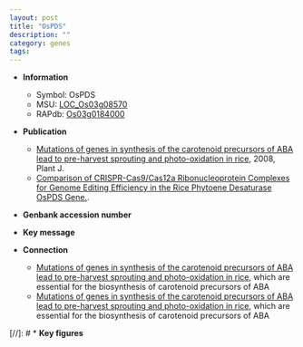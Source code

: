 ```yaml
---
layout: post
title: "OsPDS"
description: ""
category: genes
tags: 
---
```


* **Information**  
    + Symbol: OsPDS  
    + MSU: [LOC_Os03g08570](http://rice.plantbiology.msu.edu/cgi-bin/ORF_infopage.cgi?orf=LOC_Os03g08570)  
    + RAPdb: [Os03g0184000](http://rapdb.dna.affrc.go.jp/viewer/gbrowse_details/irgsp1?name=Os03g0184000)  

* **Publication**  
    + [Mutations of genes in synthesis of the carotenoid precursors of ABA lead to pre-harvest sprouting and photo-oxidation in rice](http://www.ncbi.nlm.nih.gov/pubmed?term=Mutations+of+genes+in+synthesis+of+the+carotenoid+precursors+of+ABA+lead+to+pre-harvest+sprouting+and+photo-oxidation+in+rice%5BTitle%5D), 2008, Plant J.
    + [Comparison of CRISPR-Cas9/Cas12a Ribonucleoprotein Complexes for Genome Editing Efficiency in the Rice Phytoene Desaturase OsPDS Gene.](N+Y).

* **Genbank accession number**  

* **Key message**  

* **Connection**  
    + [Mutations of genes in synthesis of the carotenoid precursors of ABA lead to pre-harvest sprouting and photo-oxidation in rice](beta-OsLCY), which are essential for the biosynthesis of carotenoid precursors of ABA
    + [Mutations of genes in synthesis of the carotenoid precursors of ABA lead to pre-harvest sprouting and photo-oxidation in rice](beta-OsLCY), which are essential for the biosynthesis of carotenoid precursors of ABA

[//]: # * **Key figures**  


